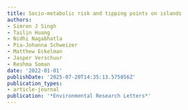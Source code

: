 ```yaml
---
title: Socio-metabolic risk and tipping points on islands
authors:
- Simron J Singh
- Tailin Huang
- Nidhi Nagabhatla
- Pia-Johanna Schweizer
- Matthew Eckelman
- Jasper Verschuur
- Reshma Soman
date: '2022-01-01'
publishDate: '2025-07-20T14:35:13.575856Z'
publication_types:
- article-journal
publication: '*Environmental Research Letters*'
---
```

